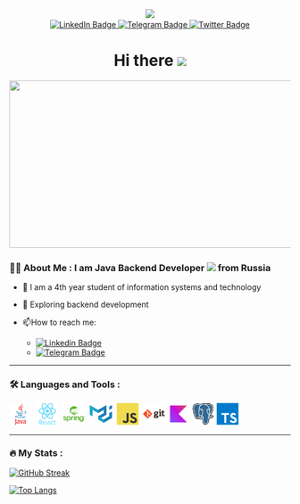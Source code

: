 <div id="header" align="center">
    <img src="https://media.giphy.com/media/M9gbBd9nbDrOTu1Mqx/giphy.gif" width="100" />
</div>
<div id="badges" align="center">
    <a href="https://www.linkedin.com/in/alexey-ryzhkov-777425233/">
        <img src="https://img.shields.io/badge/LinkedIn-blue?style=for-the-badge&logo=linkedin&logoColor=white"
            alt="LinkedIn Badge" alt="LinkedIn Badge" />
    </a>
    <a href="https://t.me/ryzhkovAlexey">
        <img src="https://img.shields.io/badge/Telegram-blue?style=for-the-badge&logo=telegram&logoColor=white"
            alt="Telegram Badge" />
    </a>
    <a href="https://twitter.com/AlexeyRyzhkov_">
        <img src="https://img.shields.io/badge/Twitter-blue?style=for-the-badge&logo=twitter&logoColor=white"
            alt="Twitter Badge" />
    </a>
</div>
<img src="https://komarev.com/ghpvc/?username=RyjkovAlexey&style=flat-square&color=blue" alt="" align="right"/>
<h1 align="center">
    Hi there
    <img src="https://media.giphy.com/media/hvRJCLFzcasrR4ia7z/giphy.gif" width="30px" />
</h1>
<div align="center">
  <img src="https://media.giphy.com/media/dWesBcTLavkZuG35MI/giphy.gif" width="600" height="300"/>
</div>

### :man_technologist: About Me : I am Java Backend Developer <img src="https://media.giphy.com/media/WUlplcMpOCEmTGBtBW/giphy.gif" width="30"> from Russia

- :telescope: I am a 4th year student of information systems and technology

- :seedling: Exploring backend development

- :mailbox:How to reach me: 
  - [![Linkedin Badge](https://img.shields.io/badge/-alexey-blue?style=flat&logo=Linkedin&logoColor=white)](https://www.linkedin.com/in/alexey-ryzhkov-777425233/)
  - [![Telegram Badge](https://img.shields.io/badge/-@ryzhkovAlexey-blue?style=flat&logo=Telegram&logoColor=white)](https://t.me/ryzhkovAlexey)

---

### :hammer_and_wrench: Languages and Tools :
<div>
    <img src="https://github.com/devicons/devicon/blob/master/icons/java/java-original-wordmark.svg" title="Java" alt="Java" width="40" height="40"/>&nbsp;
  <img src="https://github.com/devicons/devicon/blob/master/icons/react/react-original-wordmark.svg" title="React" alt="React" width="40" height="40"/>&nbsp;
  <img src="https://github.com/devicons/devicon/blob/master/icons/spring/spring-original-wordmark.svg" title="Spring" alt="Spring" width="40" height="40"/>&nbsp;
  <img src="https://github.com/devicons/devicon/blob/master/icons/materialui/materialui-original.svg" title="Material UI" alt="Material UI" width="40" height="40"/>&nbsp;
  <img src="https://github.com/devicons/devicon/blob/master/icons/javascript/javascript-original.svg" title="JavaScript" alt="JavaScript" width="40" height="40"/>&nbsp;
  <img src="https://github.com/devicons/devicon/blob/master/icons/git/git-original-wordmark.svg" title="Git" **alt="Git" width="40" height="40"/>
  <img src="https://github.com/devicons/devicon/blob/master/icons/kotlin/kotlin-original.svg" title="Kotlin" **alt="Kotlin" width="40" height="40"/>
  <img src="https://github.com/devicons/devicon/blob/master/icons/postgresql/postgresql-original.svg" title="Postgres" **alt="Postgres" width="40" height="40"/>
  <img src="https://github.com/devicons/devicon/blob/master/icons/typescript/typescript-original.svg" title="Typescript" **alt="Typescript" width="40" height="40"/>
</div>

---

### :fire: My Stats :

[![GitHub Streak](http://github-readme-streak-stats.herokuapp.com?user=AlexeyRyzhkov&theme=dark&background=000000)](https://git.io/streak-stats)

[![Top Langs](https://github-readme-stats.vercel.app/api/top-langs/?username=AlexeyRyzhkov)](https://github.com/anuraghazra/github-readme-stats)
